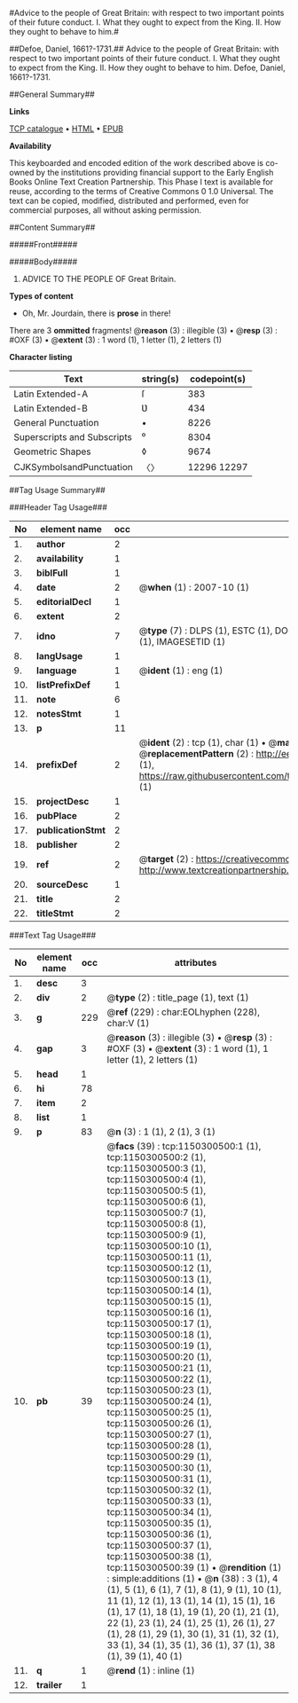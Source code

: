 #Advice to the people of Great Britain: with respect to two important points of their future conduct. I. What they ought to expect from the King. II. How they ought to behave to him.#

##Defoe, Daniel, 1661?-1731.##
Advice to the people of Great Britain: with respect to two important points of their future conduct. I. What they ought to expect from the King. II. How they ought to behave to him.
Defoe, Daniel, 1661?-1731.

##General Summary##

**Links**

[TCP catalogue](http://www.ota.ox.ac.uk/tcp/)  • 
[HTML](http://tei.it.ox.ac.uk/tcp/Texts-HTML/free/004/004840452.html)  • 
[EPUB](http://tei.it.ox.ac.uk/tcp/Texts-EPUB/free/004/004840452.epub)

**Availability**

This keyboarded and encoded edition of the
	       work described above is co-owned by the institutions
	       providing financial support to the Early English Books
	       Online Text Creation Partnership. This Phase I text is
	       available for reuse, according to the terms of Creative
	       Commons 0 1.0 Universal. The text can be copied,
	       modified, distributed and performed, even for
	       commercial purposes, all without asking permission.


##Content Summary##

#####Front#####

#####Body#####

1. ADVICE
TO THE
PEOPLE
OF
Great Britain.

**Types of content**

  * Oh, Mr. Jourdain, there is **prose** in there!

There are 3 **ommitted** fragments! 
 @__reason__ (3) : illegible (3)  •  @__resp__ (3) : #OXF (3)  •  @__extent__ (3) : 1 word (1), 1 letter (1), 2 letters (1)

**Character listing**


|Text|string(s)|codepoint(s)|
|---|---|---|
|Latin Extended-A|ſ|383|
|Latin Extended-B|Ʋ|434|
|General Punctuation|•|8226|
|Superscripts             and Subscripts|⁰|8304|
|Geometric Shapes|◊|9674|
|CJKSymbolsandPunctuation|〈〉|12296 12297|

##Tag Usage Summary##

###Header Tag Usage###

|No|element name|occ|attributes|
|---|---|---|---|
|1.|__author__|2||
|2.|__availability__|1||
|3.|__biblFull__|1||
|4.|__date__|2| @__when__ (1) : 2007-10 (1)|
|5.|__editorialDecl__|1||
|6.|__extent__|2||
|7.|__idno__|7| @__type__ (7) : DLPS (1), ESTC (1), DOCNO (1), TCP (1), GALEDOCNO (1), CONTENTSET (1), IMAGESETID (1)|
|8.|__langUsage__|1||
|9.|__language__|1| @__ident__ (1) : eng (1)|
|10.|__listPrefixDef__|1||
|11.|__note__|6||
|12.|__notesStmt__|1||
|13.|__p__|11||
|14.|__prefixDef__|2| @__ident__ (2) : tcp (1), char (1)  •  @__matchPattern__ (2) : ([0-9\-]+):([0-9IVX]+) (1), (.+) (1)  •  @__replacementPattern__ (2) : http://eebo.chadwyck.com/downloadtiff?vid=$1&page=$2 (1), https://raw.githubusercontent.com/textcreationpartnership/Texts/master/tcpchars.xml#$1 (1)|
|15.|__projectDesc__|1||
|16.|__pubPlace__|2||
|17.|__publicationStmt__|2||
|18.|__publisher__|2||
|19.|__ref__|2| @__target__ (2) : https://creativecommons.org/publicdomain/zero/1.0/ (1), http://www.textcreationpartnership.org/docs/. (1)|
|20.|__sourceDesc__|1||
|21.|__title__|2||
|22.|__titleStmt__|2||


###Text Tag Usage###

|No|element name|occ|attributes|
|---|---|---|---|
|1.|__desc__|3||
|2.|__div__|2| @__type__ (2) : title_page (1), text (1)|
|3.|__g__|229| @__ref__ (229) : char:EOLhyphen (228), char:V (1)|
|4.|__gap__|3| @__reason__ (3) : illegible (3)  •  @__resp__ (3) : #OXF (3)  •  @__extent__ (3) : 1 word (1), 1 letter (1), 2 letters (1)|
|5.|__head__|1||
|6.|__hi__|78||
|7.|__item__|2||
|8.|__list__|1||
|9.|__p__|83| @__n__ (3) : 1 (1), 2 (1), 3 (1)|
|10.|__pb__|39| @__facs__ (39) : tcp:1150300500:1 (1), tcp:1150300500:2 (1), tcp:1150300500:3 (1), tcp:1150300500:4 (1), tcp:1150300500:5 (1), tcp:1150300500:6 (1), tcp:1150300500:7 (1), tcp:1150300500:8 (1), tcp:1150300500:9 (1), tcp:1150300500:10 (1), tcp:1150300500:11 (1), tcp:1150300500:12 (1), tcp:1150300500:13 (1), tcp:1150300500:14 (1), tcp:1150300500:15 (1), tcp:1150300500:16 (1), tcp:1150300500:17 (1), tcp:1150300500:18 (1), tcp:1150300500:19 (1), tcp:1150300500:20 (1), tcp:1150300500:21 (1), tcp:1150300500:22 (1), tcp:1150300500:23 (1), tcp:1150300500:24 (1), tcp:1150300500:25 (1), tcp:1150300500:26 (1), tcp:1150300500:27 (1), tcp:1150300500:28 (1), tcp:1150300500:29 (1), tcp:1150300500:30 (1), tcp:1150300500:31 (1), tcp:1150300500:32 (1), tcp:1150300500:33 (1), tcp:1150300500:34 (1), tcp:1150300500:35 (1), tcp:1150300500:36 (1), tcp:1150300500:37 (1), tcp:1150300500:38 (1), tcp:1150300500:39 (1)  •  @__rendition__ (1) : simple:additions (1)  •  @__n__ (38) : 3 (1), 4 (1), 5 (1), 6 (1), 7 (1), 8 (1), 9 (1), 10 (1), 11 (1), 12 (1), 13 (1), 14 (1), 15 (1), 16 (1), 17 (1), 18 (1), 19 (1), 20 (1), 21 (1), 22 (1), 23 (1), 24 (1), 25 (1), 26 (1), 27 (1), 28 (1), 29 (1), 30 (1), 31 (1), 32 (1), 33 (1), 34 (1), 35 (1), 36 (1), 37 (1), 38 (1), 39 (1), 40 (1)|
|11.|__q__|1| @__rend__ (1) : inline (1)|
|12.|__trailer__|1||
